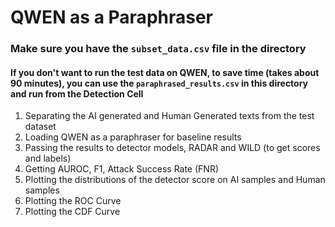 # QWEN as a Paraphraser
### Make sure you have the `subset_data.csv` file in the directory
#### If you don't want to run the test data on QWEN, to save time (takes about 90 minutes), you can use the `paraphrased_results.csv` in this directory and run from the Detection Cell
1. Separating the AI generated and Human Generated texts from the test dataset
2. Loading QWEN as a paraphraser for baseline results
3. Passing the results to detector models, RADAR and WILD (to get scores and labels)
5. Getting AUROC, F1, Attack Success Rate (FNR)
6. Plotting the distributions of the detector score on AI samples and Human samples
7. Plotting the ROC Curve
8. Plotting the CDF Curve
